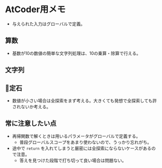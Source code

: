 # AtCoder用メモ

- 与えられた入力はグローバルで定義。

## 算数

- 基数が10の数値の簡単な文字列処理は、10の乗算・除算で行える。

## 文字列

## 定石

- 数値が小さい場合は全探索をまず考える。大きくても発想で全探索しても許されないか考える。

## 常に注意したい点

- 再帰関数で解くときは用いるパラメータがグローバルで定義する。
    - 普段グローバルスコープをあまり使わないので、うっかり忘れがち。
- 途中で `return` を入れてしまうと厳密には全探索にならないケースがあるので注意。
    - 答えを見つけた段階で打ち切って良い場合は問題ない。
